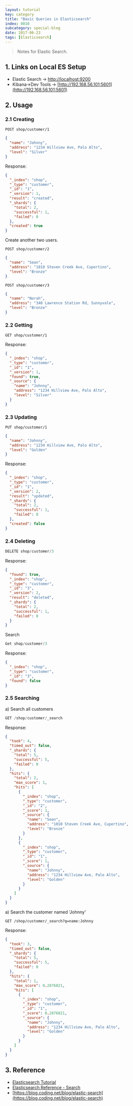 ```yaml
---
layout: tutorial
key: category
title: "Basic Queries in Elasticsearch"
index: 8010
subcategory: special-blog
date: 2017-06-23
tags: [Elasticsearch]
---
```


> Notes for Elastic Search.

## 1. Links on Local ES Setup
* Elastic Search -> [http://localhost:9200](http://localhost:9200)
* Kibana->Dev Tools -> [http://192.168.56.101:5601](http://192.168.56.101:5601)

## 2. Usage
### 2.1 Creating
```
POST shop/customer/1
```
```json
{
  "name": "Johnny",
  "address": "1234 Hillview Ave, Palo Alto",
  "level": "Silver"
}
```
Response:
```json
{
  "_index": "shop",
  "_type": "customer",
  "_id": "1",
  "_version": 1,
  "result": "created",
  "_shards": {
    "total": 2,
    "successful": 1,
    "failed": 0
  },
  "created": true
}
```

Create another two users.  
```
POST shop/customer/2
```
```json
{
  "name": "Sean",
  "address": "1010 Steven Creek Ave, Cupertino",
  "level": "Bronze"
}
```
```
POST shop/customer/3
```
```json
{
  "name": "Norah",
  "address": "340 Lawrence Station Rd, Sunnyvale",
  "level": "Bronze"
}
```

### 2.2 Getting
```
GET shop/customer/1
```
Response:
```json
{
  "_index": "shop",
  "_type": "customer",
  "_id": "1",
  "_version": 1,
  "found": true,
  "_source": {
    "name": "Johnny",
    "address": "1234 Hillview Ave, Palo Alto",
    "level": "Silver"
  }
}
```

### 2.3 Updating
```
PUT shop/customer/1
```
```json
{
  "name": "Johnny",
  "address": "1234 Hillview Ave, Palo Alto",
  "level": "Golden"
}
```
Response:
```json
{
  "_index": "shop",
  "_type": "customer",
  "_id": "1",
  "_version": 2,
  "result": "updated",
  "_shards": {
    "total": 2,
    "successful": 1,
    "failed": 0
  },
  "created": false
}
```
### 2.4 Deleting
```java
DELETE shop/customer/3
```
Response:
```json
{
  "found": true,
  "_index": "shop",
  "_type": "customer",
  "_id": "3",
  "_version": 2,
  "result": "deleted",
  "_shards": {
    "total": 2,
    "successful": 1,
    "failed": 0
  }
}
```
Search
```javascript
Get shop/customer/3
```
Response:
```json
{
  "_index": "shop",
  "_type": "customer",
  "_id": "3",
  "found": false
}
```
### 2.5 Searching
a) Search all customers
```javascript
GET /shop/customer/_search
```
Response:
```json
{
  "took": 4,
  "timed_out": false,
  "_shards": {
    "total": 5,
    "successful": 5,
    "failed": 0
  },
  "hits": {
    "total": 2,
    "max_score": 1,
    "hits": [
      {
        "_index": "shop",
        "_type": "customer",
        "_id": "2",
        "_score": 1,
        "_source": {
          "name": "Sean",
          "address": "1010 Steven Creek Ave, Cupertino",
          "level": "Bronze"
        }
      },
      {
        "_index": "shop",
        "_type": "customer",
        "_id": "1",
        "_score": 1,
        "_source": {
          "name": "Johnny",
          "address": "1234 Hillview Ave, Palo Alto",
          "level": "Golden"
        }
      }
    ]
  }
}
```
a) Search the customer named 'Johnny'
```
GET /shop/customer/_search?q=name:Johnny
```
Response:
```json
{
  "took": 3,
  "timed_out": false,
  "_shards": {
    "total": 5,
    "successful": 5,
    "failed": 0
  },
  "hits": {
    "total": 1,
    "max_score": 0.2876821,
    "hits": [
      {
        "_index": "shop",
        "_type": "customer",
        "_id": "1",
        "_score": 0.2876821,
        "_source": {
          "name": "Johnny",
          "address": "1234 Hillview Ave, Palo Alto",
          "level": "Golden"
        }
      }
    ]
  }
}
```

## 3. Reference
* [Elasticsearch Tutorial](https://www.tutorialspoint.com/elasticsearch/)
* [Elasticsearch Reference - Search](https://www.elastic.co/guide/en/elasticsearch/reference/current/search-search.html)
* [https://blog.coding.net/blog/elastic-search](https://blog.coding.net/blog/elastic-search)  
